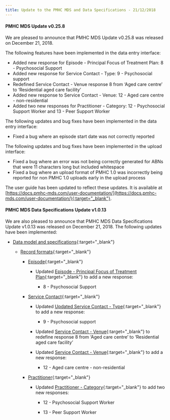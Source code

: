 ```yaml
---
title: Update to the PMHC MDS and Data Specifications - 21/12/2018
---
```


#### PMHC MDS Update v0.25.8 ####

We are pleased to announce that PMHC MDS Update v0.25.8 was released on
December 21, 2018.

The following features have been implemented in the data entry interface:
* Added new response for Episode - Principal Focus of Treatment Plan: 8 - Psychosocial Support
* Added new response for Service Contact - Type: 9 - Psychosocial support
* Redefined Service Contact - Venue response 8 from ‘Aged care centre’ to ‘Residential aged care facility’
* Added new response to Service Contact - Venue: 12 - Aged care centre - non-residential
* Added two new responses for Practitioner - Category: 12 - Psychosocial Support Worker and 13 - Peer Support Worker

The following updates and bug fixes have been implemented in the data entry interface:
* Fixed a bug where an episode start date was not correctly reported

The following updates and bug fixes have been implemented in the upload interface:
* Fixed a bug where an error was not being correctly generated for ABNs that were 11 characters long but included whitespace
* Fixed a bug where an upload format of PMHC 1.0 was incorrectly being reported for non PMHC 1.0 uploads early in the upload process

The user guide has been updated to reflect these updates. It is available at [https://docs.pmhc-mds.com/user-documentation/](https://docs.pmhc-mds.com/user-documentation/){:target="_blank"}.

#### PMHC MDS Data Specifications Update v1.0.13 ####

We are also pleased to announce that PMHC MDS Data Specifications Update
v1.0.13 was released on December 21, 2018. The following updates have been
implemented:


* [Data model and specifications](https://docs.pmhc-mds.com/data-specification/data-model-and-specifications.html){:target="_blank"}

  * [Record formats](https://docs.pmhc-mds.com/data-specification/data-model-and-specifications.html#record-formats){:target="_blank"}

    * [Episode](https://docs.pmhc-mds.com/data-specification/data-model-and-specifications.html#episode-data-elements){:target="_blank"}

      * Updated  [Episode - Principal Focus of Treatment Plan](https://docs.pmhc-mds.com/data-specification/data-model-and-specifications.html#episode-principal-focus-of-treatment-plan){:target="_blank"} to add a new response:

        *  8 - Psychosocial Support

    * [Service Contact](
      https://docs.pmhc-mds.com/data-specification/data-model-and-specifications.html#service-contact-data-elements){:target="_blank"}

      * Updated [Updated Service Contact - Type](https://docs.pmhc-mds.com/data-specification/data-model-and-specifications.html#service-contact-type){:target="_blank"} to add a new response:

        * 9 - Psychosocial support

      * Updated [Service Contact - Venue](https://docs.pmhc-mds.com/data-specification/data-model-and-specifications.html#service-contact-venue){:target="_blank"} to redefine response 8 from ‘Aged care centre’ to ‘Residential aged care facility’

      * Updated [Service Contact - Venue](https://docs.pmhc-mds.com/data-specification/data-model-and-specifications.html#service-contact-venue){:target="_blank"} to add a new response:

        * 12 - Aged care centre - non-residential

    * [Practitioner](https://docs.pmhc-mds.com/data-specification/data-model-and-specifications.html#practitioner-data-elements){:target="_blank"}

      * Updated [Practitioner - Category](https://docs.pmhc-mds.com/data-specification/data-model-and-specifications.html#practitioner-category){:target="_blank"} to add two new responses:

        * 12 - Psychosocial Support Worker

        * 13 - Peer Support Worker
